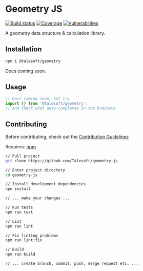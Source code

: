 Geometry JS
===========

[![Build status](https://img.shields.io/travis/agrora/decimal-js/master.svg?style=flat-square)](https://travis-ci.org/agrora/decimal-js)
[![Coverage](https://img.shields.io/codeclimate/coverage/Agrora/decimal-js.svg)](https://codecov.io/github/Agrora/decimal-js?branch=master)
[![Vulnerabilities](https://img.shields.io/snyk/vulnerabilities/npm/@agrora/decimal.svg)](https://snyk.io/package/npm/@agrora/decimal)

A geometry data structure & calculation library.

Installation
------------

```bash
npm i @talesoft/geometry
```

Docs coming soon.

Usage
-----

```javascript
// Docs coming soon, but try
import {} from '@talesoft/geometry';
// and check what auto-completes in the brackets
```

Contributing
------------

Before contributing, check out the [Contribution Guidelines][contribution-guidelines]

Requires: [npm][nodejs-download]

```bash
// Pull project
git clone https://github.com/Talesoft/geometry-js

// Enter project directory
cd geometry-js

// Install development dependencies
npm install

// ... make your changes ...

// Run tests
npm run test

// Lint
npm run lint

// Fix linting problems
npm run lint:fix

// Build
npm run build

// ... create branch, commit, push, merge request etc. ...
```

[contribution-guidelines]: https://...coming-soon...
[nodejs-download]: https://nodejs.org/en/



